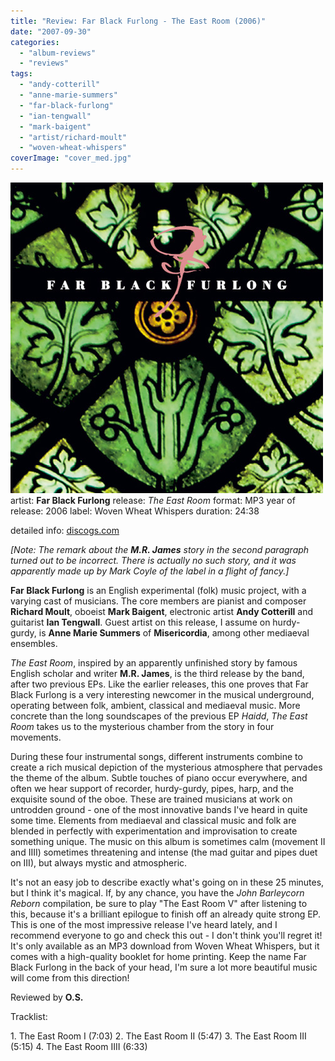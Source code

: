 ```yaml
---
title: "Review: Far Black Furlong - The East Room (2006)"
date: "2007-09-30"
categories: 
  - "album-reviews"
  - "reviews"
tags: 
  - "andy-cotterill"
  - "anne-marie-summers"
  - "far-black-furlong"
  - "ian-tengwall"
  - "mark-baigent"
  - "artist/richard-moult"
  - "woven-wheat-whispers"
coverImage: "cover_med.jpg"
---
```


[![](images/cover_med.jpg "fbf_eastroom")](http://www.eveningoflight.nl/wordpress/wp-content/uploads/2011/11/cover_med.jpg)artist: **Far Black Furlong** release: _The East Room_ format: MP3 year of release: 2006 label: Woven Wheat Whispers duration: 24:38

detailed info: [discogs.com](http://www.discogs.com/Far-Black-Furlong-The-East-Room/release/1530585)

_\[Note: The remark about the **M.R. James** story in the second paragraph turned out to be incorrect. There is actually no such story, and it was apparently made up by Mark Coyle of the label in a flight of fancy.\]_

**Far Black Furlong** is an English experimental (folk) music project, with a varying cast of musicians. The core members are pianist and composer **Richard Moult**, oboeist **Mark Baigent**, electronic artist **Andy Cotterill** and guitarist **Ian Tengwall**. Guest artist on this release, I assume on hurdy-gurdy, is **Anne Marie Summers** of **Misericordia**, among other mediaeval ensembles.

_The East Room_, inspired by an apparently unfinished story by famous English scholar and writer **M.R. James**, is the third release by the band, after two previous EPs. Like the earlier releases, this one proves that Far Black Furlong is a very interesting newcomer in the musical underground, operating between folk, ambient, classical and mediaeval music. More concrete than the long soundscapes of the previous EP _Haidd_, _The East Room_ takes us to the mysterious chamber from the story in four movements.

During these four instrumental songs, different instruments combine to create a rich musical depiction of the mysterious atmosphere that pervades the theme of the album. Subtle touches of piano occur everywhere, and often we hear support of recorder, hurdy-gurdy, pipes, harp, and the exquisite sound of the oboe. These are trained musicians at work on untrodden ground - one of the most innovative bands I've heard in quite some time. Elements from mediaeval and classical music and folk are blended in perfectly with experimentation and improvisation to create something unique. The music on this album is sometimes calm (movement II and IIII) sometimes threatening and intense (the mad guitar and pipes duet on III), but always mystic and atmospheric.

It's not an easy job to describe exactly what's going on in these 25 minutes, but I think it's magical. If, by any chance, you have the _John Barleycorn Reborn_ compilation, be sure to play "The East Room V" after listening to this, because it's a brilliant epilogue to finish off an already quite strong EP. This is one of the most impressive release I've heard lately, and I recommend everyone to go and check this out - I don't think you'll regret it! It's only available as an MP3 download from Woven Wheat Whispers, but it comes with a high-quality booklet for home printing. Keep the name Far Black Furlong in the back of your head, I'm sure a lot more beautiful music will come from this direction!

Reviewed by **O.S.**

Tracklist:

1\. The East Room I (7:03) 2. The East Room II (5:47) 3. The East Room III (5:15) 4. The East Room IIII (6:33)
